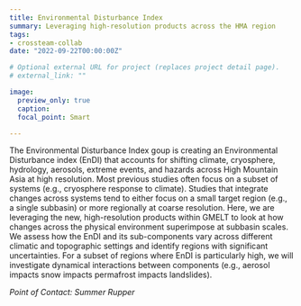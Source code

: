 ```yaml
---
title: Environmental Disturbance Index
summary: Leveraging high-resolution products across the HMA region 
tags:
- crossteam-collab
date: "2022-09-22T00:00:00Z"

# Optional external URL for project (replaces project detail page).
# external_link: ""

image:
  preview_only: true
  caption: 
  focal_point: Smart

---
```


The Environmental Disturbance Index goup is creating an Environmental Disturbance
index (EnDI) that accounts for shifting climate, cryosphere, hydrology, aerosols,
extreme events, and hazards across High Mountain Asia at high resolution. Most previous
studies often focus on a subset of systems (e.g., cryosphere response to climate).
Studies that integrate changes across systems tend to either focus on a small target
region (e.g., a single subbasin) or more regionally at coarse resolution. Here, we are
leveraging the new, high-resolution products within GMELT to look at how changes across
the physical environment superimpose at subbasin scales. We assess how the EnDI and its
sub-components vary across different climatic and topographic settings and identify
regions with significant uncertainties. For a subset of regions where EnDI is particularly
high, we will investigate dynamical interactions between components (e.g., aerosol impacts
snow impacts permafrost impacts landslides). 

_Point of Contact: Summer Rupper_
